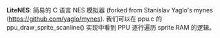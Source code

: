 **LiteNES**: 简易的 C 语言 NES 模拟器 (forked from Stanislav Yaglo's mynes (https://github.com/yaglo/mynes). 我们可以在 ppu.c 的 ppu_draw_sprite_scanline() 实现中看到 PPU 逐行遍历 sprite RAM 的逻辑。
